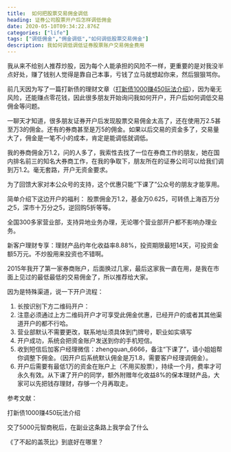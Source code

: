 ```yaml
---
title:  如何把股票交易佣金调低
heading: 证券公司股票开户后怎样调低佣金
date: 2020-05-10T09:34:22.876Z
categories: ["life"]
tags: ["调低佣金","佣金调低","如何调低股票交易佣金"]
description: 我如何调低调低证券股票账户交易佣金费用
---
```


我从来不给别人推荐炒股，因为每个人能承担的风险不一样，更重要的是对我没半点好处，赚了钱别人觉得是靠自己本事，亏钱了立马就想起你来，然后狠狠骂你。

前几天因为写了一篇打新债的理财文章（[打新债1000赚450玩法介绍](https://mp.weixin.qq.com/s?__biz=MzI5MTAyNTgyOA==&mid=2649535916&idx=1&sn=47a8a89ff9ea4e678b6edc3f32b771de&scene=21#wechat_redirect)），因为毫无风险，还能赚点零花钱，因此很多朋友开始询问我如何开户，开户后如何调低交易佣金等问题。

一聊天才知道，很多朋友证券开户后发现股票交易佣金太高了，还在使用万2.5甚至万3的佣金。还有的券商甚至是万5的佣金。如果以后交易的资金多了，交易量大了，佣金是一笔不小的成本，肯定是能调低就调低。

我的券商佣金万1.2，问的人多了，我索性去找了一位在券商工作的朋友，她在国内排名前三的知名大券商工作，在我的争取下，朋友所在的证券公司可以给我们调到万1.2。毫无套路，开户无资金要求。


为了回馈大家对本公众号的支持，这个优惠只能“下课了”公众号的朋友才能享用。

简单介绍下这边开户的福利：
股票佣金万1.2，基金万0.625，可转债上海百万分之5，深市十万分之5，逆回购5折等等。

全国300多家营业部，支持异地业务办理，无论哪个营业部开户都不影响办理业务。

新客户理财专享：理财产品约年化收益率8.88%，投资期限最短14天，可投资金额5万元。不炒股用来投资也不错啊。


2015年我开了第一家券商账户，后面换过几家，最后这家我一直在用，是我在市面上见过的最低最低的交易佣金了，所以推荐给大家。

因为是特殊渠道，说一下开户流程：
1. 长按识别下方二维码开户：
2. 注意必须通过上方二维码开户才可享受此佣金优惠，已经开户的或者其其他渠道开户的都不行哈。
3. 营业部默认不需要更改，联系地址须具体到门牌号，职业如实填写
4. 开户成功，系统会把资金账户发送到你的手机短信。
5. 收到短信后加客户经理微信：zhengquan_6666，备注“下课了”，请小姐姐帮你调整下佣金。（因开户后系统默认佣金是万1.8，需要客户经理调佣金）。
6. 开户后需要有最低1万的资金在账户上（不用买股票），持续一个月，费率才可永久有效。从下课了开户的同学，额外附赠年化收益8%的保本理财产品，大家可以先把钱存理财，存够一个月再取走。





参考文献：

打新债1000赚450玩法介绍

交了5000元智商税后，在副业这条路上我学会了什么

《了不起的盖茨比》到底好在哪里？

